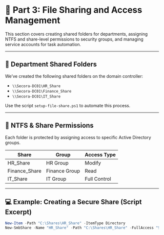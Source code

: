 # 📁 Part 3: File Sharing and Access Management

This section covers creating shared folders for departments, assigning NTFS and share-level permissions to security groups, and managing service accounts for task automation.

---

## 📂 Department Shared Folders

We’ve created the following shared folders on the domain controller:

- `\\Secora-DC01\HR_Share`
- `\\Secora-DC01\Finance_Share`
- `\\Secora-DC01\IT_Share`

Use the script `setup-file-share.ps1` to automate this process.

---

## 🔐 NTFS & Share Permissions

Each folder is protected by assigning access to specific Active Directory groups.

| Share            | Group         | Access Type    |
|------------------|---------------|----------------|
| HR_Share         | HR Group      | Modify         |
| Finance_Share    | Finance Group | Read           |
| IT_Share         | IT Group      | Full Control   |

---

## 💻 Example: Creating a Secure Share (Script Excerpt)

```powershell
New-Item -Path "C:\Shares\HR_Share" -ItemType Directory
New-SmbShare -Name "HR_Share" -Path "C:\Shares\HR_Share" -FullAccess "Secora\\HR Group"
